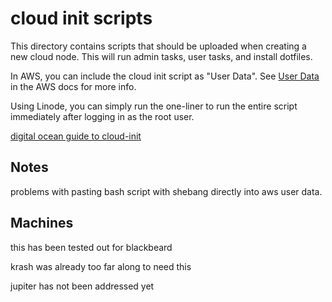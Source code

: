 # cloud init scripts

This directory contains scripts that should be uploaded
when creating a new cloud node. This will run admin tasks,
user tasks, and install dotfiles.

In AWS, you can include the cloud init script as "User Data".
See [User Data](https://docs.aws.amazon.com/AWSEC2/latest/UserGuide/user-data.html)
in the AWS docs for more info.

Using Linode, you can simply run the one-liner
to run the entire script immediately after logging 
in as the root user.

[digital ocean guide to cloud-init](https://www.digitalocean.com/community/tutorials/how-to-use-cloud-config-for-your-initial-server-setup)


## Notes

problems with pasting bash script with shebang
directly into aws user data.

## Machines

this has been tested out for blackbeard

krash was already too far along to need this

jupiter has not been addressed yet

